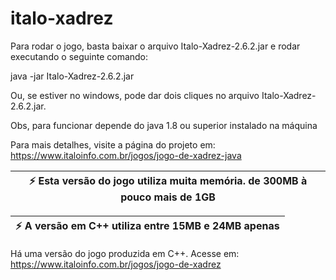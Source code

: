 # italo-xadrez

Para rodar o jogo, basta baixar o arquivo Italo-Xadrez-2.6.2.jar e rodar executando o seguinte comando:

java -jar Italo-Xadrez-2.6.2.jar

Ou, se estiver no windows, pode dar dois cliques no arquivo Italo-Xadrez-2.6.2.jar.

Obs, para funcionar depende do java 1.8 ou superior instalado na máquina

Para mais detalhes, visite a página do projeto em: https://www.italoinfo.com.br/jogos/jogo-de-xadrez-java

|  :zap:  Esta versão do jogo utiliza muita memória. de 300MB à pouco mais de 1GB   |
|-----------------------------------------------------------------------------------|

|  :zap:  A versão em C++ utiliza entre 15MB e 24MB apenas |
|----------------------------------------------------------|

Há uma versão do jogo produzida em C++. Acesse em: https://www.italoinfo.com.br/jogos/jogo-de-xadrez

